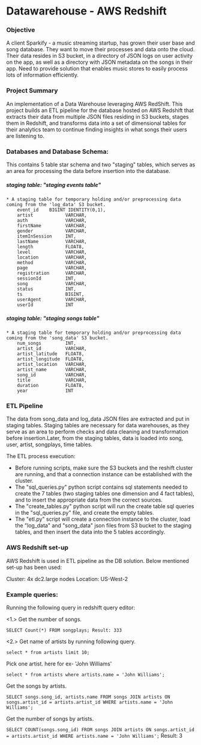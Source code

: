 # Datawarehouse - AWS Redshift

### Objective
A client Sparkify - a music streaming startup, has grown their user base and song database. They want to move their processes and data onto the cloud. Their data resides in S3 bucket, in a directory of JSON logs on user activity on the app, as well as a directory with JSON metadata on the songs in their app. Need to provide solution that enables music stores to easily process lots of information efficiently.

### Project Summary
An implementation of a Data Warehouse leveraging AWS RedShift. This project builds an ETL pipeline for the database hosted on AWS Redshift that extracts their data from multiple JSON files residing in S3 buckets, stages them in Redshift, and transforms data into a set of dimensional tables for their analytics team to continue finding insights in what songs their users are listening to.

### Databases and Database Schema:
This contains 5 table star schema and two "staging" tables, which serves as an area for processing the data before insertion into the database.

##### staging table: "staging events table"
    * A staging table for temporary holding and/or preprocessing data coming from the 'log_data' S3 bucket. 
        event_id    BIGINT IDENTITY(0,1),
        artist            VARCHAR,
        auth              VARCHAR,
        firstName         VARCHAR,
        gender            VARCHAR,
        itemInSession     INT,
        lastName          VARCHAR,
        length            FLOAT8,
        level             VARCHAR,
        location          VARCHAR,
        method            VARCHAR,
        page              VARCHAR,
        registration      VARCHAR,
        sessionId         INT,
        song              VARCHAR,
        status            INT,
        ts                BIGINT,
        userAgent         VARCHAR,
        userId            INT    

##### staging table: "staging songs table"
    * A staging table for temporary holding and/or preprocessing data coming from the 'song_data' S3 bucket.
        num_songs         INT,
        artist_id         VARCHAR,
        artist_latitude   FLOAT8,
        artist_longitude  FLOAT8,
        artist_location   VARCHAR,
        artist_name       VARCHAR, 
        song_id           VARCHAR,
        title             VARCHAR,
        duration          FLOAT8,
        year              INT

### ETL Pipeline
The data from song_data and log_data JSON files are extracted and put in staging tables. Staging tables are necessary for data warehouses, as they serve as an area to perform checks and data cleaning and transformation before insertion.Later, from the staging tables, data is loaded into song, user, artist, songplays, time tables.

The ETL process execution:

* Before running scripts, make sure the S3 buckets and the reshift cluster are running, and that a connection instance can be established with the cluster.
* The "sql_queries.py" python script contains sql statements needed to create the 7 tables (two staging tables one dimension and 4 fact tables), and to insert the appropriate data from the correct sources.
* The "create_tables.py" python script will run the create table sql queries in the "sql_queries.py" file, and create the empty tables. 
* The "etl.py" script will create a connection instance to the cluster, load the "log_data" and "song_data" json files from S3 bucket to the staging tables, and then insert the data into the 5 tables accordingly.


### AWS Redshift set-up
AWS Redshift is used in ETL pipeline as the DB solution. Below mentioned set-up has been used:

Cluster: 4x dc2.large nodes
Location: US-West-2


### Example queries:
Running the following query in redshift query editor: 

<1.> 
Get the number of songs.

`SELECT Count(*) FROM songplays;
Result: 333`

<2.> 
Get name of artists by running following query.

`select * from artists limit 10;`

Pick one artist. here for ex- 'John Williams'

`select * from artists where artists.name = 'John Williams';`

Get the songs by artists.

`SELECT songs.song_id, artists.name FROM songs JOIN artists ON songs.artist_id = artists.artist_id WHERE artists.name = 'John Williams';`

Get the number of songs by artists.

`SELECT COUNT(songs.song_id) FROM songs JOIN artists ON songs.artist_id = artists.artist_id WHERE artists.name = 'John Williams';`
Result: 3

